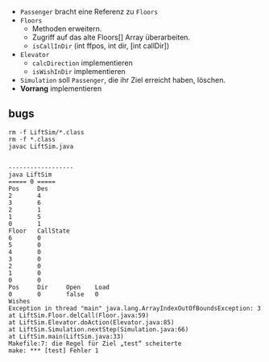 + `Passenger` bracht eine Referenz zu `Floors`
+ `Floors`
    - Methoden erweitern.
	- Zugriff auf das alte Floors[] Array überarbeiten.
	- `isCallInDir` (int ffpos, int dir, [int callDir])
+ `Elevator`
    - `calcDirection` implementieren
	- `isWishInDir` implementieren
+ `Simulation` soll `Passenger`, die ihr Ziel erreicht haben, löschen.
+ **Vorrang** implementieren

## bugs ##
```
rm -f LiftSim/*.class
rm -f *.class
javac LiftSim.java


------------------
java LiftSim
===== 0 =====
Pos     Des
2       4
3       6
2       1
1       5
0       1
Floor   CallState
6       0
5       0
4       0
3       0
2       0
1       0
0       0
Pos     Dir     Open    Load
0       0       false   0
Wishes
Exception in thread "main" java.lang.ArrayIndexOutOfBoundsException: 3
at LiftSim.Floor.delCall(Floor.java:59)
at LiftSim.Elevator.doAction(Elevator.java:85)
at LiftSim.Simulation.nextStep(Simulation.java:66)
at LiftSim.main(LiftSim.java:33)
Makefile:7: die Regel für Ziel „test“ scheiterte
make: *** [test] Fehler 1
```
